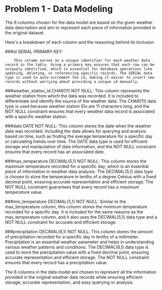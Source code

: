 # Problem 1 - Data Modeling


The 6 columns chosen for the data model are based on the given weather data description and aim to represent each piece of information provided in the original dataset. 

Here's a breakdown of each column and the reasoning behind its inclusion


###id SERIAL PRIMARY KEY: 

        This column serves as a unique identifier for each weather data record in the table. Using a primary key ensures that each row can be uniquely identified, which is essential for database operations like updating, deleting, or referencing specific records. The SERIAL data type is used to auto-increment the id, making it easier to insert new records without worrying about providing a unique id manually.

###weather_station_id CHAR(11) NOT NULL: 
        This column represents the weather station from which the data was recorded. It is included to differentiate and identify the source of the weather data. The CHAR(11) data type is used because weather station IDs are 11 characters long, and the NOT NULL constraint ensures that every weather data record is associated with a specific weather station.

###date DATE NOT NULL: 
        This column stores the date when the weather data was recorded. Including the date allows for querying and analysis based on time, such as finding the average temperature for a specific day or calculating trends over time. The DATE data type is used for efficient storage and manipulation of date information, and the NOT NULL constraint ensures that every record has an associated date.

###max_temperature DECIMAL(5,1) NOT NULL: 
        This column stores the maximum temperature recorded for a specific day, which is an essential piece of information in weather data analysis. The DECIMAL(5,1) data type is chosen to store the temperature in tenths of a degree Celsius with a fixed decimal point, ensuring accurate representation and efficient storage. The NOT NULL constraint guarantees that every record has a maximum temperature value.

###min_temperature DECIMAL(5,1) NOT NULL: 
        Similar to the max_temperature column, this column stores the minimum temperature recorded for a specific day. It is included for the same reasons as the max_temperature column, and it also uses the DECIMAL(5,1) data type and a NOT NULL constraint for accurate and efficient storage.

###precipitation DECIMAL(6,1) NOT NULL: 
        This column stores the amount of precipitation recorded for a specific day in tenths of a millimeter. Precipitation is an essential weather parameter and helps in understanding various weather patterns and conditions. The DECIMAL(6,1) data type is used to store the precipitation value with a fixed decimal point, ensuring accurate representation and efficient storage. The NOT NULL constraint ensures that every record has a precipitation value.

The 6 columns in the data model are chosen to represent all the information provided in the original weather data records while ensuring efficient storage, accurate representation, and easy querying or analysis.
